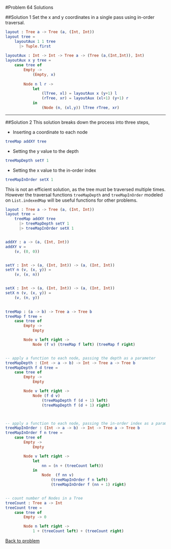#Problem 64 Solutions

##Solution 1
Set the x and y coordinates in a single pass using in-order traversal. 

```elm
layout : Tree a -> Tree (a, (Int, Int))
layout tree =
    layoutAux 1 1 tree 
      |> Tuple.first
      
layoutAux : Int -> Int -> Tree a -> (Tree (a,(Int,Int)), Int)
layoutAux x y tree =
    case tree of 
        Empty -> 
            (Empty, x)
        
        Node n l r ->
            let
                (lTree, xl) = layoutAux x (y+1) l
                (rTree, xr) = layoutAux (xl+1) (y+1) r
            in
                (Node (n, (xl,y)) lTree rTree, xr)
```

---

##Solution 2
This solution breaks down the process into three steps, 

* Inserting a coordinate to each node

```elm
treeMap addXY tree
```

* Setting the y value to the depth

```elm
treeMapDepth setY 1
```

*  Setting the x value to the in-order index


```elm
treeMapInOrder setX 1

```
This is not an efficient solution, as the tree must be traversed multiple times. However the traversal functions  ```treeMapDepth``` and ```treeMapInOrder``` modeled on ```List.indexedMap``` will be useful functions for other problems. 


```elm
layout : Tree a -> Tree (a, (Int, Int))
layout tree =
    treeMap addXY tree
      |> treeMapDepth setY 1
      |> treeMapInOrder setX 1


addXY : a -> (a, (Int, Int))
addXY v =
    (v, (0, 0))


setY : Int -> (a, (Int, Int)) -> (a, (Int, Int))
setY n (v, (x, y)) =
    (v, (x, n))


setX : Int -> (a, (Int, Int)) -> (a, (Int, Int))
setX n (v, (x, y)) =
    (v, (n, y))

    
treeMap : (a -> b) -> Tree a -> Tree b
treeMap f tree =   
    case tree of 
        Empty -> 
            Empty

        Node v left right ->
            Node (f v) (treeMap f left) (treeMap f right)


-- apply a function to each node, passing the depth as a parameter
treeMapDepth : (Int -> a -> b) -> Int -> Tree a -> Tree b
treeMapDepth f d tree =   
    case tree of 
        Empty -> 
            Empty

        Node v left right ->
            Node (f d v) 
                (treeMapDepth f (d + 1) left) 
                (treeMapDepth f (d + 1) right)



-- apply a function to each node, passing the in-order index as a parameter
treeMapInOrder : (Int -> a -> b) -> Int -> Tree a -> Tree b
treeMapInOrder f n tree =   
    case tree of 
        Empty -> 
            Empty

        Node v left right ->
            let 
                nn = (n + (treeCount left))
            in 
                Node  (f nn v) 
                    (treeMapInOrder f n left)
                    (treeMapInOrder f (nn + 1) right)


-- count number of Nodes in a Tree    
treeCount : Tree a -> Int
treeCount tree = 
    case tree of 
        Empty -> 0

        Node n left right ->
            1 + (treeCount left) + (treeCount right)

```

[Back to problem](../p/p64.md)
